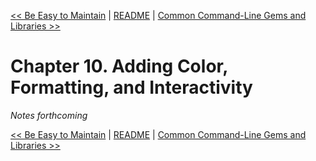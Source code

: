 [&lt;&lt; Be Easy to Maintain](ch09-be-easy-to-maintain.md) | [README](README.md) | [Common Command-Line Gems and Libraries &gt;&gt;](ap01-common-command-line-gems-and-libraries.md)

# Chapter 10. Adding Color, Formatting, and Interactivity

*Notes forthcoming*

[&lt;&lt; Be Easy to Maintain](ch09-be-easy-to-maintain.md) | [README](README.md) | [Common Command-Line Gems and Libraries &gt;&gt;](ap01-common-command-line-gems-and-libraries.md)